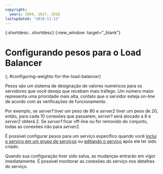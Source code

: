 ```yaml
---
copyright:
  years: 1994, 2017, 2018
lastupdated: "2018-11-12"
---
```


{:shortdesc: .shortdesc}
{:new_window: target="_blank"}

# Configurando pesos para o Load Balancer
{; #configuring-weights-for-the-load-balancer}

Pesos são um sistema de designação de valores numéricos para os servidores que você deseja que recebam mais tráfego. Um número maior representa uma prioridade mais alta, contato que o servidor esteja on-line de acordo com as verificações de funcionamento.  

Por exemplo, se _server1_ tiver um peso de 80 e _server2_ tiver um peso de 20, então, para cada 10 conexões que passarem, _server1_ será alocado a 8 e _server2_ obterá 2. Se _server1_ ficar off-line ou for removido do conjunto, todas as conexões irão para _server2_.

É possível configurar pesos para um serviço específico quando você
[inclui o serviço em um grupo de
serviços](/docs/infrastructure/local-load-balancer?topic=local-load-balancer-adding-a-service-to-a-service-group) ou [editando o serviço](/docs/infrastructure/local-load-balancer?topic=local-load-balancer-editing-a-service)
após ele ter sido criado.

Quando sua configuração tiver sido salva, as mudanças entrarão em vigor imediatamente. É
possível monitorar as conexões do serviço nos detalhes do serviço.
